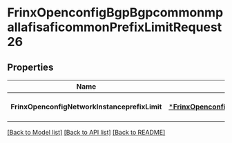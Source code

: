 # FrinxOpenconfigBgpBgpcommonmpallafisaficommonPrefixLimitRequest26

## Properties
Name | Type | Description | Notes
------------ | ------------- | ------------- | -------------
**FrinxOpenconfigNetworkInstanceprefixLimit** | [***FrinxOpenconfigBgpBgpcommonmpallafisaficommonPrefixLimit**](frinx.openconfig.bgp.bgpcommonmpallafisaficommon.PrefixLimit.md) |  | [optional] [default to null]

[[Back to Model list]](../README.md#documentation-for-models) [[Back to API list]](../README.md#documentation-for-api-endpoints) [[Back to README]](../README.md)


